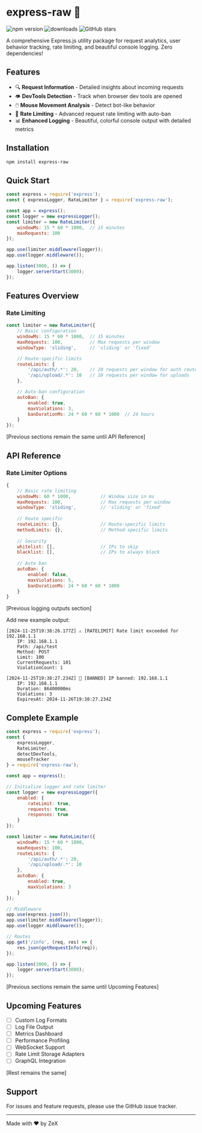 # express-raw 🚀

![npm version](https://img.shields.io/npm/v/express-raw)
![downloads](https://img.shields.io/npm/dm/express-raw)
![GitHub stars](https://img.shields.io/github/stars/ddosnotification/express-raw)

A comprehensive Express.js utility package for request analytics, user behavior tracking, rate limiting, and beautiful console logging. Zero dependencies!

## Features

- 🔍 **Request Information** - Detailed insights about incoming requests
- 👁️ **DevTools Detection** - Track when browser dev tools are opened
- 🖱️ **Mouse Movement Analysis** - Detect bot-like behavior
- 🚦 **Rate Limiting** - Advanced request rate limiting with auto-ban
- 📊 **Enhanced Logging** - Beautiful, colorful console output with detailed metrics

## Installation

```bash
npm install express-raw
```

## Quick Start

```javascript
const express = require('express');
const { expressLogger, RateLimiter } = require('express-raw');

const app = express();
const logger = new expressLogger();
const limiter = new RateLimiter({
    windowMs: 15 * 60 * 1000,  // 15 minutes
    maxRequests: 100
});

app.use(limiter.middleware(logger));
app.use(logger.middleware());

app.listen(3000, () => {
    logger.serverStart(3000);
});
```

## Features Overview

### Rate Limiting
```javascript
const limiter = new RateLimiter({
    // Basic configuration
    windowMs: 15 * 60 * 1000,  // 15 minutes
    maxRequests: 100,          // Max requests per window
    windowType: 'sliding',     // 'sliding' or 'fixed'

    // Route-specific limits
    routeLimits: {
        '/api/auth/.*': 20,    // 20 requests per window for auth routes
        '/api/upload/.*': 10   // 10 requests per window for uploads
    },

    // Auto-ban configuration
    autoBan: {
        enabled: true,
        maxViolations: 3,
        banDurationMs: 24 * 60 * 60 * 1000  // 24 hours
    }
});
```

[Previous sections remain the same until API Reference]

## API Reference

### Rate Limiter Options
```javascript
{
    // Basic rate limiting
    windowMs: 60 * 1000,           // Window size in ms
    maxRequests: 100,              // Max requests per window
    windowType: 'sliding',         // 'sliding' or 'fixed'
    
    // Route specific
    routeLimits: {},               // Route-specific limits
    methodLimits: {},              // Method-specific limits
    
    // Security
    whitelist: [],                 // IPs to skip
    blacklist: [],                 // IPs to always block
    
    // Auto ban
    autoBan: {
        enabled: false,
        maxViolations: 5,
        banDurationMs: 24 * 60 * 60 * 1000
    }
}
```

[Previous logging outputs section]

Add new example output:
```
[2024-11-25T19:38:26.177Z] ⚠️ [RATELIMIT] Rate limit exceeded for 192.168.1.1
    IP: 192.168.1.1
    Path: /api/test
    Method: POST
    Limit: 100
    CurrentRequests: 101
    ViolationCount: 1

[2024-11-25T19:38:27.234Z] 🚫 [BANNED] IP banned: 192.168.1.1
    IP: 192.168.1.1
    Duration: 86400000ms
    Violations: 3
    ExpiresAt: 2024-11-26T19:38:27.234Z
```

## Complete Example

```javascript
const express = require('express');
const { 
    expressLogger, 
    RateLimiter, 
    detectDevTools, 
    mouseTracker 
} = require('express-raw');

const app = express();

// Initialize logger and rate limiter
const logger = new expressLogger({
    enabled: {
        rateLimit: true,
        requests: true,
        responses: true
    }
});

const limiter = new RateLimiter({
    windowMs: 15 * 60 * 1000,
    maxRequests: 100,
    routeLimits: {
        '/api/auth/.*': 20,
        '/api/upload/.*': 10
    },
    autoBan: {
        enabled: true,
        maxViolations: 3
    }
});

// Middleware
app.use(express.json());
app.use(limiter.middleware(logger));
app.use(logger.middleware());

// Routes
app.get('/info', (req, res) => {
    res.json(getRequestInfo(req));
});

app.listen(3000, () => {
    logger.serverStart(3000);
});
```

[Previous sections remain the same until Upcoming Features]

## Upcoming Features

- [ ] Custom Log Formats
- [ ] Log File Output
- [ ] Metrics Dashboard
- [ ] Performance Profiling
- [ ] WebSocket Support
- [ ] Rate Limit Storage Adapters
- [ ] GraphQL Integration

[Rest remains the same]

## Support

For issues and feature requests, please use the GitHub issue tracker.

---
Made with ♥ by ZeX